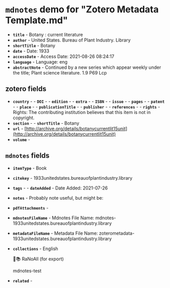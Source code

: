# `mdnotes` demo for "Zotero Metadata Template.md"

- **`title`** - Botany : current literature
- **`author`** -  United States. Bureau of Plant Industry. Library
- **`shortTitle`** - Botany
- **`date`** -  Date: 1933
- **`accessDate`** -  Access Date: 2021-08-26 08:24:17
- **`language`** -  Language: eng
- **`abstractNote`** - Continued by a new series which appear weekly under the title; Plant science literature. 1.9 P69 Lcp

## zotero fields

- **`country`** - - **`DOI`** - - **`edition`** - - **`extra`** - - **`ISBN`** - - **`issue`** - - **`pages`** - - **`patent`** - - **`place`** - - **`publicationTitle`** - - **`publisher`** - - **`references`** - - **`rights`** -  Rights: The contributing institution believes that this item is not in copyright.
- **`section`** - - **`shortTitle`** - Botany
- **`url`** - [http://archive.org/details/botanycurrentlit15unit](http://archive.org/details/botanycurrentlit15unit)
- **`volume`** - 

## `mdnotes`  fields

- **`itemType`** - Book
- **`citekey`** - 1933unitedstates.bureauofplantindustry.library
- **`tags`** - - **`dateAdded`** -  Date Added: 2021-07-26
- **`notes`** - 
Probably note useful, but might be:

- **`pdfAttachments`** - 
- **`mdnotesFileName`** -  Mdnotes File Name: mdnotes-1933unitedstates.bureauofplantindustry.library

- **`metadataFileName`** -  Metadata File Name: zoterometadata-1933unitedstates.bureauofplantindustry.library

- **`collections`** - English

	🌿📚 RaNoAll (for export)

	mdnotes-test

- **`related`** - 
  